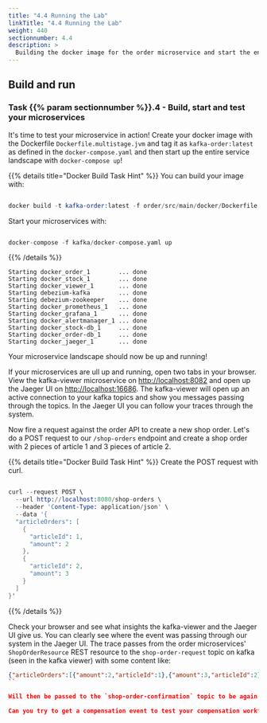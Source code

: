 ```yaml
---
title: "4.4 Running the Lab"
linkTitle: "4.4 Running the Lab"
weight: 440
sectionnumber: 4.4
description: >
  Building the docker image for the order microservice and start the environment.
---
```


## Build and run


### Task {{% param sectionnumber %}}.4 - Build, start and test your microservices

It's time to test your microservice in action! Create your docker image with the Dockerfile `Dockerfile.multistage.jvm` and tag it as `kafka-order:latest` as defined in the `docker-compose.yaml` and then start up the entire service landscape with `docker-compose up`!


{{% details title="Docker Build Task Hint" %}}
You can build your image with:

```s

docker build -t kafka-order:latest -f order/src/main/docker/Dockerfile.multistage.jvm order/.

```

Start your microservices with:

```s

docker-compose -f kafka/docker-compose.yaml up

```
{{% /details %}}

```text
Starting docker_order_1        ... done
Starting docker_stock_1        ... done
Starting docker_viewer_1       ... done
Starting debezium-kafka        ... done
Starting debezium-zookeeper    ... done
Starting docker_prometheus_1   ... done
Starting docker_grafana_1      ... done
Starting docker_alertmanager_1 ... done
Starting docker_stock-db_1     ... done
Starting docker_order-db_1     ... done
Starting docker_jaeger_1       ... done
```

Your microservice landscape should now be up and running!



If your microservices are ull up and running, open two tabs in your browser. View the kafka-viewer microservice on [http://localhost:8082](http://localhost:8082) and open up the Jaeger UI on [http://localhost:16686](http://localhost:16686). The kafka-viewer will open up an active connection to your kafka topics and show you messages passing through the topics. In the Jaeger UI you can follow your traces through the system.

Now fire a request against the order API to create a new shop order. Let's do a POST request to our `/shop-orders` endpoint and create a shop order with 2 pieces of article 1 and 3 pieces of article 2.

{{% details title="Docker Build Task Hint" %}}
Create the POST request with curl.
```s

curl --request POST \
  --url http://localhost:8080/shop-orders \
  --header 'Content-Type: application/json' \
  --data '{
  "articleOrders": [
    {
      "articleId": 1,
      "amount": 2
    },
    {
      "articleId": 2,
      "amount": 3
    }
  ]
}'

```
{{% /details %}}

Check your browser and see what insights the kafka-viewer and the Jaeger UI give us. You can clearly see where the event was passing through our system in the Jaeger UI. The trace passes from the order microservices' `ShopOrderResource` REST resource to the `shop-order-request` topic on kafka (seen in the kafka viewer) with some content like:

```json
{"articleOrders":[{"amount":2,"articleId":1},{"amount":3,"articleId":2}],"id":100017}
``

Will then be passed to the `shop-order-confirmation` topic to be again confirmed by the order microservice! Our workflow now works.

Can you try to get a compensation event to test your compensation workflow as well?